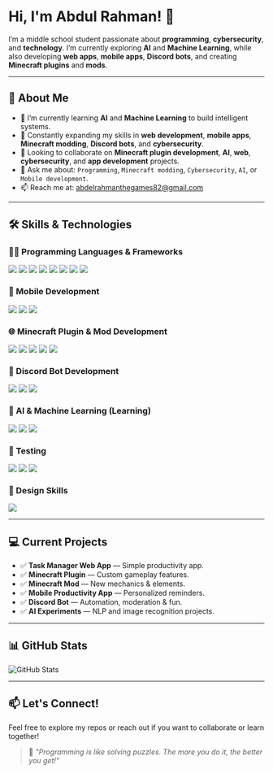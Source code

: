 # Hi, I'm Abdul Rahman! 👋

I’m a middle school student passionate about **programming**, **cybersecurity**, and **technology**. I’m currently exploring **AI** and **Machine Learning**, while also developing **web apps**, **mobile apps**, **Discord bots**, and creating **Minecraft plugins** and **mods**.

---

## 🚀 About Me
- 🔭 I’m currently learning **AI** and **Machine Learning** to build intelligent systems.
- 🌱 Constantly expanding my skills in **web development**, **mobile apps**, **Minecraft modding**, **Discord bots**, and **cybersecurity**.
- 👯 Looking to collaborate on **Minecraft plugin development**, **AI**, **web**, **cybersecurity**, and **app development** projects.
- 💬 Ask me about: `Programming`, `Minecraft modding`, `Cybersecurity`, `AI`, or `Mobile development`.
- 📫 Reach me at: [abdelrahmanthegames82@gmail.com](mailto:abdelrahmanthegames82@gmail.com)

---

## 🛠️ Skills & Technologies

### 👨‍💻 Programming Languages & Frameworks
<p>
  <img src="https://img.shields.io/badge/Java-%23ED8B00?style=for-the-badge&logo=openjdk&logoColor=white" />
  <img src="https://img.shields.io/badge/Python-3670A0?style=for-the-badge&logo=python&logoColor=white" />
  <img src="https://img.shields.io/badge/HTML5-E34F26?style=for-the-badge&logo=html5&logoColor=white" />
  <img src="https://img.shields.io/badge/CSS3-1572B6?style=for-the-badge&logo=css3&logoColor=white" />
  <img src="https://img.shields.io/badge/JavaScript-F7DF1E?style=for-the-badge&logo=javascript&logoColor=black" />
  <img src="https://img.shields.io/badge/React-20232A?style=for-the-badge&logo=react&logoColor=61DAFB" />
  <img src="https://img.shields.io/badge/TypeScript-007ACC?style=for-the-badge&logo=typescript&logoColor=white" />
  <img src="https://img.shields.io/badge/Next.js-000000?style=for-the-badge&logo=next.js&logoColor=white" />
</p>

### 📱 Mobile Development
<p>
  <img src="https://img.shields.io/badge/React_Native-20232A?style=for-the-badge&logo=react&logoColor=61DAFB" />
  <img src="https://img.shields.io/badge/Flutter-02569B?style=for-the-badge&logo=flutter&logoColor=white" />
  <img src="https://img.shields.io/badge/Kotlin-7F52FF?style=for-the-badge&logo=kotlin&logoColor=white" />
</p>

### 🌐 Minecraft Plugin & Mod Development
<p>
  <img src="https://img.shields.io/badge/Spigot-FFA500?style=for-the-badge&logo=spigotmc&logoColor=white" />
  <img src="https://img.shields.io/badge/Bukkit-FF9900?style=for-the-badge" />
  <img src="https://img.shields.io/badge/Paper-ffffff?style=for-the-badge&logo=paper&logoColor=black" />
  <img src="https://img.shields.io/badge/Forge-333333?style=for-the-badge" />
  <img src="https://img.shields.io/badge/Fabric-5F5F5F?style=for-the-badge" />
</p>

### 🤖 Discord Bot Development
<p>
  <img src="https://img.shields.io/badge/Node.js-339933?style=for-the-badge&logo=node.js&logoColor=white" />
  <img src="https://img.shields.io/badge/Discord.js-5865F2?style=for-the-badge&logo=discord&logoColor=white" />
  <img src="https://img.shields.io/badge/Discord.py-7289DA?style=for-the-badge&logo=discord&logoColor=white" />
</p>

### 🧠 AI & Machine Learning (Learning)
<p>
  <img src="https://img.shields.io/badge/TensorFlow-FF6F00?style=for-the-badge&logo=tensorflow&logoColor=white" />
  <img src="https://img.shields.io/badge/Keras-D00000?style=for-the-badge&logo=keras&logoColor=white" />
  <img src="https://img.shields.io/badge/Scikit--learn-F7931E?style=for-the-badge&logo=scikit-learn&logoColor=white" />
</p>

### 🧪 Testing
<p>
  <img src="https://img.shields.io/badge/Manual Testing-blue?style=for-the-badge" />
  <img src="https://img.shields.io/badge/Automation Testing-green?style=for-the-badge" />
  <img src="https://img.shields.io/badge/UI/UX Testing-purple?style=for-the-badge" />
</p>

### 🎨 Design Skills
<p>
  <img src="https://img.shields.io/badge/Figma-F24E1E?style=for-the-badge&logo=figma&logoColor=white" />
</p>

---

## 💻 Current Projects
- ✅ **Task Manager Web App** — Simple productivity app.
- ✅ **Minecraft Plugin** — Custom gameplay features.
- ✅ **Minecraft Mod** — New mechanics & elements.
- ✅ **Mobile Productivity App** — Personalized reminders.
- ✅ **Discord Bot** — Automation, moderation & fun.
- ✅ **AI Experiments** — NLP and image recognition projects.

---

## 📊 GitHub Stats
![GitHub Stats](https://github-readme-stats.vercel.app/api?username=AbdulRahman&show_icons=true&theme=radical)

---

## 📫 Let's Connect!
Feel free to explore my repos or reach out if you want to collaborate or learn together!

> 🧩 *"Programming is like solving puzzles. The more you do it, the better you get!"*
